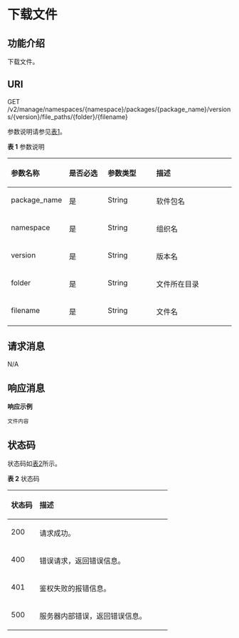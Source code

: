 # 下载文件<a name="ops_02_0048"></a>

## 功能介绍<a name="section136631495313"></a>

下载文件。

## URI<a name="section4666139153113"></a>

GET /v2/manage/namespaces/\{namespace\}/packages/\{package\_name\}/versions/\{version\}/file\_paths/\{folder\}/\{filename\}

参数说明请参见[表1](#table1866612913116)。

**表 1**  参数说明

<a name="table1866612913116"></a>
<table><thead align="left"><tr id="row10444141018319"><th class="cellrowborder" valign="top" width="22.622262226222624%" id="mcps1.2.5.1.1"><p id="p3444131093110"><a name="p3444131093110"></a><a name="p3444131093110"></a>参数名称</p>
</th>
<th class="cellrowborder" valign="top" width="17.99179917991799%" id="mcps1.2.5.1.2"><p id="p104441100313"><a name="p104441100313"></a><a name="p104441100313"></a>是否必选</p>
</th>
<th class="cellrowborder" valign="top" width="22.28222822282228%" id="mcps1.2.5.1.3"><p id="p266641119492"><a name="p266641119492"></a><a name="p266641119492"></a>参数类型</p>
</th>
<th class="cellrowborder" valign="top" width="37.1037103710371%" id="mcps1.2.5.1.4"><p id="p744411019312"><a name="p744411019312"></a><a name="p744411019312"></a>描述</p>
</th>
</tr>
</thead>
<tbody><tr id="row194441110193118"><td class="cellrowborder" valign="top" width="22.622262226222624%" headers="mcps1.2.5.1.1 "><p id="p4444810133118"><a name="p4444810133118"></a><a name="p4444810133118"></a>package_name</p>
</td>
<td class="cellrowborder" valign="top" width="17.99179917991799%" headers="mcps1.2.5.1.2 "><p id="p16444510133113"><a name="p16444510133113"></a><a name="p16444510133113"></a>是</p>
</td>
<td class="cellrowborder" valign="top" width="22.28222822282228%" headers="mcps1.2.5.1.3 "><p id="p5798161404312"><a name="p5798161404312"></a><a name="p5798161404312"></a><span>String</span></p>
</td>
<td class="cellrowborder" valign="top" width="37.1037103710371%" headers="mcps1.2.5.1.4 "><p id="p14441210183113"><a name="p14441210183113"></a><a name="p14441210183113"></a>软件包名</p>
</td>
</tr>
<tr id="row1744441017312"><td class="cellrowborder" valign="top" width="22.622262226222624%" headers="mcps1.2.5.1.1 "><p id="p84441310143116"><a name="p84441310143116"></a><a name="p84441310143116"></a>namespace</p>
</td>
<td class="cellrowborder" valign="top" width="17.99179917991799%" headers="mcps1.2.5.1.2 "><p id="p184441610103115"><a name="p184441610103115"></a><a name="p184441610103115"></a>是</p>
</td>
<td class="cellrowborder" valign="top" width="22.28222822282228%" headers="mcps1.2.5.1.3 "><p id="p124673439496"><a name="p124673439496"></a><a name="p124673439496"></a><span>String</span></p>
</td>
<td class="cellrowborder" valign="top" width="37.1037103710371%" headers="mcps1.2.5.1.4 "><p id="p1444413105312"><a name="p1444413105312"></a><a name="p1444413105312"></a>组织名</p>
</td>
</tr>
<tr id="row14444310153115"><td class="cellrowborder" valign="top" width="22.622262226222624%" headers="mcps1.2.5.1.1 "><p id="p444414107310"><a name="p444414107310"></a><a name="p444414107310"></a>version</p>
</td>
<td class="cellrowborder" valign="top" width="17.99179917991799%" headers="mcps1.2.5.1.2 "><p id="p1544515105316"><a name="p1544515105316"></a><a name="p1544515105316"></a>是</p>
</td>
<td class="cellrowborder" valign="top" width="22.28222822282228%" headers="mcps1.2.5.1.3 "><p id="p1641851016319"><a name="p1641851016319"></a><a name="p1641851016319"></a>String</p>
</td>
<td class="cellrowborder" valign="top" width="37.1037103710371%" headers="mcps1.2.5.1.4 "><p id="p84452104317"><a name="p84452104317"></a><a name="p84452104317"></a>版本名</p>
</td>
</tr>
<tr id="row144451108314"><td class="cellrowborder" valign="top" width="22.622262226222624%" headers="mcps1.2.5.1.1 "><p id="p7445161073111"><a name="p7445161073111"></a><a name="p7445161073111"></a>folder</p>
</td>
<td class="cellrowborder" valign="top" width="17.99179917991799%" headers="mcps1.2.5.1.2 "><p id="p644561016315"><a name="p644561016315"></a><a name="p644561016315"></a>是</p>
</td>
<td class="cellrowborder" valign="top" width="22.28222822282228%" headers="mcps1.2.5.1.3 "><p id="p164352010193119"><a name="p164352010193119"></a><a name="p164352010193119"></a>String</p>
</td>
<td class="cellrowborder" valign="top" width="37.1037103710371%" headers="mcps1.2.5.1.4 "><p id="p10445181016313"><a name="p10445181016313"></a><a name="p10445181016313"></a>文件所在目录</p>
</td>
</tr>
<tr id="row544571043117"><td class="cellrowborder" valign="top" width="22.622262226222624%" headers="mcps1.2.5.1.1 "><p id="p844521073116"><a name="p844521073116"></a><a name="p844521073116"></a>filename</p>
</td>
<td class="cellrowborder" valign="top" width="17.99179917991799%" headers="mcps1.2.5.1.2 "><p id="p104455107317"><a name="p104455107317"></a><a name="p104455107317"></a>是</p>
</td>
<td class="cellrowborder" valign="top" width="22.28222822282228%" headers="mcps1.2.5.1.3 "><p id="p14435121013117"><a name="p14435121013117"></a><a name="p14435121013117"></a>String</p>
</td>
<td class="cellrowborder" valign="top" width="37.1037103710371%" headers="mcps1.2.5.1.4 "><p id="p14445181014311"><a name="p14445181014311"></a><a name="p14445181014311"></a>文件名</p>
</td>
</tr>
</tbody>
</table>

## 请求消息<a name="section067910993115"></a>

N/A

## 响应消息<a name="section1968818915312"></a>

**响应示例**

```
文件内容
```

## 状态码<a name="section1569015963111"></a>

状态码如[表2](#table196907918319)所示。

**表 2**  状态码

<a name="table196907918319"></a>
<table><thead align="left"><tr id="row114514108317"><th class="cellrowborder" valign="top" width="17.79%" id="mcps1.2.3.1.1"><p id="p4451191017315"><a name="p4451191017315"></a><a name="p4451191017315"></a>状态码</p>
</th>
<th class="cellrowborder" valign="top" width="82.21000000000001%" id="mcps1.2.3.1.2"><p id="p14511110173119"><a name="p14511110173119"></a><a name="p14511110173119"></a>描述</p>
</th>
</tr>
</thead>
<tbody><tr id="row10451131093111"><td class="cellrowborder" valign="top" width="17.79%" headers="mcps1.2.3.1.1 "><p id="p1145161013319"><a name="p1145161013319"></a><a name="p1145161013319"></a>200</p>
</td>
<td class="cellrowborder" valign="top" width="82.21000000000001%" headers="mcps1.2.3.1.2 "><p id="p945161083119"><a name="p945161083119"></a><a name="p945161083119"></a>请求成功。</p>
</td>
</tr>
<tr id="row14451151010319"><td class="cellrowborder" valign="top" width="17.79%" headers="mcps1.2.3.1.1 "><p id="p174511710183111"><a name="p174511710183111"></a><a name="p174511710183111"></a>400</p>
</td>
<td class="cellrowborder" valign="top" width="82.21000000000001%" headers="mcps1.2.3.1.2 "><p id="p2451410143120"><a name="p2451410143120"></a><a name="p2451410143120"></a>错误请求，返回错误信息。</p>
</td>
</tr>
<tr id="row16451151033115"><td class="cellrowborder" valign="top" width="17.79%" headers="mcps1.2.3.1.1 "><p id="p1345151015316"><a name="p1345151015316"></a><a name="p1345151015316"></a>401</p>
</td>
<td class="cellrowborder" valign="top" width="82.21000000000001%" headers="mcps1.2.3.1.2 "><p id="p164511610113116"><a name="p164511610113116"></a><a name="p164511610113116"></a>鉴权失败的报错信息。</p>
</td>
</tr>
<tr id="row2045116107314"><td class="cellrowborder" valign="top" width="17.79%" headers="mcps1.2.3.1.1 "><p id="p1645121018319"><a name="p1645121018319"></a><a name="p1645121018319"></a>500</p>
</td>
<td class="cellrowborder" valign="top" width="82.21000000000001%" headers="mcps1.2.3.1.2 "><p id="p145191073110"><a name="p145191073110"></a><a name="p145191073110"></a>服务器内部错误，返回错误信息。</p>
</td>
</tr>
</tbody>
</table>

